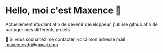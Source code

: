 # Hello, moi c'est Maxence 👋

Actuellement étudiant afin de devenir developpeur, j'utilise github afin de partager mes différents projets  

📩  Si vous souhaitez me contacter, voici mon adresse mail : maxencevdg@gmail.com